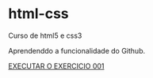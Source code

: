 # html-css
 Curso de html5 e css3

Aprendenddo a funcionalidade do Github.

<a href="https://makaulydasilva.github.io/html-css/Exercicios/ex001/">EXECUTAR O EXERCICIO 001 </a>